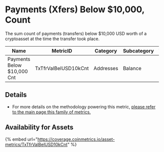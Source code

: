 # Payments (Xfers) Below $10,000, Count

The sum count of payments (transfers) below $10,000 USD worth of a cryptoasset at the time the transfer took place.&#x20;

| Name                       | MetricID             | Category  | Subcategory | Type | Unit      | Interval |
| -------------------------- | -------------------- | --------- | ----------- | ---- | --------- | -------- |
| Payments Below $10,000 Cnt | TxTfrValBelUSD10kCnt | Addresses | Balance     | Sum  | Addresses | 1 day    |

## Details

* For more details on the methodology powering this metric, [please refer to the main page this family of metrics. ](./)

## Availability for Assets

{% embed url="https://coverage.coinmetrics.io/asset-metrics/TxTfrValBelUSD10kCnt" %}
